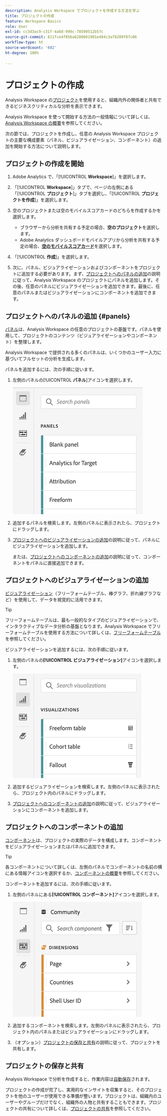```yaml
---
description: Analysis Workspace でプロジェクトを作成する方法を学ぶ
title: プロジェクトの作成
feature: Workspace Basics
role: User
exl-id: cc3d3ac9-c31f-4a8d-999c-78590512b57c
source-git-commit: 811fce4f056a6280081901e484c3af8209f87c06
workflow-type: ht
source-wordcount: '602'
ht-degree: 100%

---
```


# プロジェクトの作成

Analysis Workspace の[プロジェクト](/help/analysis-workspace/build-workspace-project/freeform-overview.md)を使用すると、組織内外の関係者と共有できるビジネスクリティカルな分析を表示できます。

Analysis Workspace を使って開始する方法の一般情報について詳しくは、[Analysis Workspace の概要](/help/analysis-workspace/home.md)を参照してください。

次の節では、プロジェクトを作成し、任意の Analysis Workspace プロジェクトの主要な構成要素（パネル、ビジュアライゼーション、コンポーネント）の追加を開始する方法について説明します。

## プロジェクトの作成を開始

1. Adobe Analytics で、「[!UICONTROL **Workspace**]」を選択します。

1. 「[!UICONTROL **Workspace**]」タブで、ページの左側にある「[!UICONTROL **プロジェクト**]」タブを選択し、「[!UICONTROL **プロジェクトを作成**]」を選択します。

1. 空のプロジェクトまたは空のモバイルスコアカードのどちらを作成するかを選択します。

   * ブラウザーから分析を共有する予定の場合、**空のプロジェクト**&#x200B;を選択します。
   * Adobe Analytics ダッシュボードモバイルアプリから分析を共有する予定の場合、[**空のモバイルスコアカード**](/help/mobile-app/curator.md)&#x200B;を選択します。

1. 「[!UICONTROL **作成**]」を選択します。

1. 次に、パネル、ビジュアライゼーションおよびコンポーネントをプロジェクトに追加する必要があります。まず、[プロジェクトへのパネルの追加](#add-panels-to-the-project)の説明に従って、Analysis Workspace のプロジェクトにパネルを追加します。その後、任意のパネルにビジュアライゼーションを追加できます。最後に、任意のパネルまたはビジュアライゼーションにコンポーネントを追加できます。

## プロジェクトへのパネルの追加 {#panels}

[パネル](/help/analysis-workspace/c-panels/panels.md)は、Analysis Workspace の任意のプロジェクトの基盤です。パネルを使用して、プロジェクトのコンテンツ（ビジュアライゼーションやコンポーネント）を整理します。

Analysis Workspace で提供される多くのパネルは、いくつかのユーザー入力に基づいてフルセットの分析を生成します。

パネルを追加するには、次の手順に従います。

1. 左側のパネルの&#x200B;[!UICONTROL **パネル**]&#x200B;アイコンを選択します。

   ![パネルを選択アイコンおよび使用可能なパネルのリスト。](assets/build-panels.png)

1. 追加するパネルを検索します。左側のパネルに表示されたら、プロジェクトにドラッグします。

1. [プロジェクトへのビジュアライゼーションの追加](#add-visualizations-to-the-project)の説明に従って、パネルにビジュアライゼーションを追加します。

   または、[プロジェクトへのコンポーネントの追加](#add-components-to-the-project)の説明に従って、コンポーネントをパネルに直接追加できます。

## プロジェクトへのビジュアライゼーションの追加

[ビジュアライゼーション](/help/analysis-workspace/visualizations/freeform-analysis-visualizations.md)（フリーフォームテーブル、棒グラフ、折れ線グラフなど）を使用して、データを視覚的に活用できます。

>[!TIP]
>
>フリーフォームテーブルは、最も一般的なタイプのビジュアライゼーションで、インタラクティブなデータ分析の基盤となります。Analysis Workspace でフリーフォームテーブルを使用する方法について詳しくは、[フリーフォームテーブル](/help/analysis-workspace/visualizations/freeform-table/freeform-table.md)を参照してください。

ビジュアライゼーションを追加するには、次の手順に従います。

1. 左側のパネルの&#x200B;**[!UICONTROL ビジュアライゼーション]**&#x200B;アイコンを選択します。

   ![選択したビジュアライゼーションアイコンおよび使用可能なビジュアライゼーションのリスト。](assets/build-visualizations.png)

1. 追加するビジュアライゼーションを検索します。左側のパネルに表示されたら、プロジェクト内のパネルにドラッグします。

1. [プロジェクトへのコンポーネントの追加](#add-components-to-the-project)の説明に従って、ビジュアライゼーションにコンポーネントを追加します。

## プロジェクトへのコンポーネントの追加

[コンポーネント](/help/components/overview.md)は、プロジェクトの実際のデータを構成します。コンポーネントをビジュアライゼーションまたはパネルに追加できます。

>[!TIP]
>
>各コンポーネントについて詳しくは、左側のパネルでコンポーネントの名前の横にある情報アイコンを選択するか、[コンポーネントの概要](/help/components/overview.md)を参照してください。

コンポーネントを追加するには、次の手順に従います。

1. 左側のパネルにある&#x200B;**[!UICONTROL コンポーネント]**&#x200B;アイコンを選択します。

   ![選択したコンポーネントアイコンおよび使用可能なディメンションのリスト。](assets/build-components.png)

1. 追加するコンポーネントを検索します。左側のパネルに表示されたら、プロジェクト内のパネルまたはビジュアライゼーションにドラッグします。

1. （オプション）[プロジェクトの保存と共有](#save-and-share-the-project)の説明に従って、プロジェクトを共有します。

## プロジェクトの保存と共有

Analysis Workspace で分析を作成すると、作業内容は[自動保存](/help/analysis-workspace/build-workspace-project/save-projects.md)されます。

プロジェクトの作成が完了し、実用的なインサイトを収集すると、そのプロジェクトを他のユーザーが使用できる準備が整います。プロジェクトは、組織内のユーザーやグループだけでなく、組織外の人物と共有することもできます。プロジェクトの共有について詳しくは、[プロジェクトの共有](/help/analysis-workspace/curate-share/share-projects.md)を参照してください。
